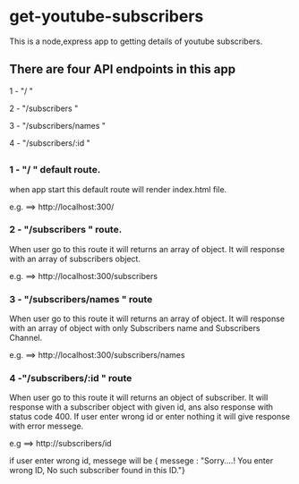 # get-youtube-subscribers

This is a node,express app to getting details of youtube subscribers.

##

## There are four API endpoints in this app

1 - "/ "

2 - "/subscribers "

3 - "/subscribers/names "

4 - "/subscribers/:id "

##

### 1 - "/ " default route.

when app start this default route will render index.html file.

e.g. ==> http://localhost:300/

### 2 - "/subscribers "  route.

When user go to this route it will returns an array of object. It will response with an array of subscribers object.

e.g. ==>  http://localhost:300/subscribers

### 3 - "/subscribers/names " route

When user go to this route it will returns an array of object. It will response with an array of object with only Subscribers name and Subscribers Channel.

e.g. ==> http://localhost:300/subscribers/names

### 4 -"/subscribers/:id " route

When user go to this route it will returns an object of subscriber. It will response with a subscriber object with given id, ans also response with status code 400. If user enter wrong id or enter nothing it will give response with error messege.

e.g ==> http://subscribers/id

if user enter wrong id, messege will be { messege : "Sorry....! You enter wrong ID, No such subscriber found in this ID."}

